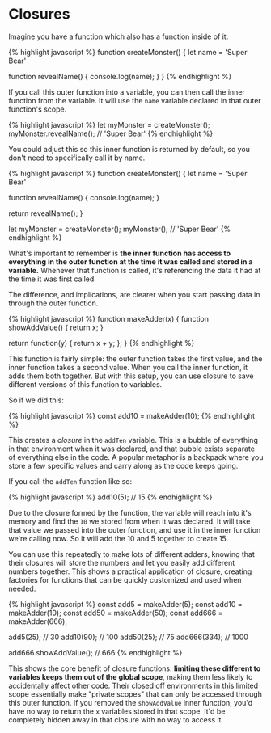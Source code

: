 # Closures

Imagine you have a function which also has a function inside of it.

{% highlight javascript %}
function createMonster() {
  let name = 'Super Bear'

  function revealName() {
    console.log(name);
  }
}
{% endhighlight %}

If you call this outer function into a variable, you can then call the inner function from the variable. It will use the `name` variable declared in that outer function's scope.

{% highlight javascript %}
let myMonster = createMonster();
myMonster.revealName();
// 'Super Bear'
{% endhighlight %}

You could adjust this so this inner function is returned by default, so you don't need to specifically call it by name.

{% highlight javascript %}
function createMonster() {
  let name = 'Super Bear'

  function revealName() {
    console.log(name);
  }

  return revealName();
}

let myMonster = createMonster();
myMonster();
// 'Super Bear'
{% endhighlight %}

What's important to remember is **the inner function has access to everything in the outer function at the time it was called and stored in a variable.** Whenever that function is called, it's referencing the data it had at the time it was first called.

The difference, and implications, are clearer when you start passing data in through the outer function.

{% highlight javascript %}
function makeAdder(x) {
  function showAddValue() {
    return x;
  }

  return function(y) {
    return x + y;
  };
}
{% endhighlight %}

This function is fairly simple: the outer function takes the first value, and the inner function takes a second value. When you call the inner function, it adds them both together. But with this setup, you can use closure to save different versions of this function to variables.

So if we did this:

{% highlight javascript %}
const add10 = makeAdder(10);
{% endhighlight %}

This creates a _closure_ in the `addTen` variable. This is a bubble of everything in that environment when it was declared, and that bubble exists separate of everything else in the code. A popular metaphor is a backpack where you store a few specific values and carry along as the code keeps going.

If you call the `addTen` function like so:

{% highlight javascript %}
add10(5);
// 15
{% endhighlight %}

Due to the closure formed by the function, the variable will reach into it's memory and find the `10` we stored from when it was declared. It will take that value we passed into the outer function, and use it in the inner function we're calling now. So it will add the 10 and 5 together to create 15.

You can use this repeatedly to make lots of different adders, knowing that their closures will store the numbers and let you easily add different numbers together. This shows a practical application of closure, creating factories for functions that can be quickly customized and used when needed.

{% highlight javascript %}
const add5 = makeAdder(5);
const add10 = makeAdder(10);
const add50 = makeAdder(50);
const add666 = makeAdder(666);

add5(25);    // 30
add10(90);   // 100
add50(25);   // 75
add666(334); // 1000

add666.showAddValue(); // 666
{% endhighlight %}

This shows the core benefit of closure functions: **limiting these different to variables keeps them out of the global scope**, making them less likely to accidentally affect other code. Their closed off environments in this limited scope essentially make "private scopes" that can only be accessed through this outer function. If you removed the `showAddValue` inner function, you'd have no way to return the `x` variables stored in that scope. It'd be completely hidden away in that closure with no way to access it.
